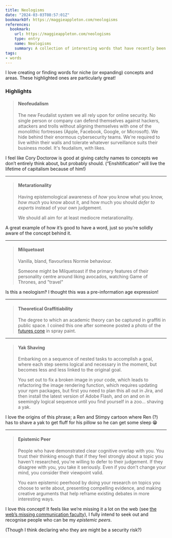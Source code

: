 ```yaml
---
title: Neologisms
date: "2024-03-03T08:57:01Z"
bookmarkOf: https://maggieappleton.com/neologisms
references:
  bookmark:
    url: https://maggieappleton.com/neologisms
    type: entry
    name: Neologisms
    summary: A collection of interesting words that have recently been coined
tags:
- words
---
```


I love creating or finding words for niche (or expanding) concepts and areas. These highlighted ones are particularly great!

### Highlights

> #### Neofeudalism
> 
> The new Feudalist system we all rely upon for online security. No single person or company can defend themselves against hackers, attackers and trolls without aligning themselves with one of the monolithic fortresses (Apple, Facebook, Google, or Microsoft). We hide behind their enormous cybersecurity teams. We're required to live within their walls and tolerate whatever surveillance suits their business model. It's feudalism, with likes.

I feel like Cory Doctorow is good at giving catchy names to concepts we don’t entirely think about, but probably should. (“Enshitification” will live the lifetime of capitalism because of him!)

---

> #### Metarationality
> 
> Having epistemological awareness of _how_ you know what you know, _how much_ you know about it, and how much you should _defer to experts_ instead of your own judgement.
> 
> We should all aim for at least mediocre metarationality.

A great example of how it’s good to have a word, just so you’re solidly aware of the concept behind it.

---

> #### Milquetoast
> 
> Vanilla, bland, flavourless Normie behaviour.
> 
> Someone might be Milquetoast if the primary features of their personality centre around liking avocados, watching Game of Thrones, and "travel"

Is this a neologism‽ I thought this was a pre-information age expression!

---

> #### Theoretical Graffitiability
> 
> The degree to which an academic theory can be captured in graffiti in public space. I coined this one after someone posted a photo of the [futures cone](https://sjef.nu/theory-of-change-and-the-futures-cone/) in spray paint.

---

> #### Yak Shaving
> 
> Embarking on a sequence of nested tasks to accomplish a goal, where each step seems logical and necessary in the moment, but becomes less and less linked to the original goal.
> 
> You set out to fix a broken image in your code, which leads to refactoring the image rendering function, which requires updating your npm packages, but first you need to plan this all out in Jira, and then install the latest version of Adobe Flash, and on and on in seemingly logical sequence until you find yourself in a zoo... shaving a yak.

I love the origins of this phrase; a Ren and Stimpy cartoon where Ren (?) has to shave a yak to get fluff for his pillow so he can get some sleep 😁

---

> #### Epistemic Peer
> 
> People who have demonstrated clear cognitive overlap with you. You trust their thinking enough that if they feel strongly about a topic you haven't researched, you're willing to defer to their judgement. If they disagree with you, you take it seriously. Even if you don't change your mind, you consider their viewpoint valid.
> 
> You earn epistemic peerhood by doing your research on topics you choose to write about, presenting compelling evidence, and making creative arguments that help reframe existing debates in more interesting ways.

I love this concept! It feels like we’re missing it a lot on the web (see [the web’s missing communication faculty](/posts/webs-missing-communication-faculty/)), I fully intend to seek out and recognise people who can be my _epistemic peers_.

(Though I think declaring who they are might be a security risk?)

